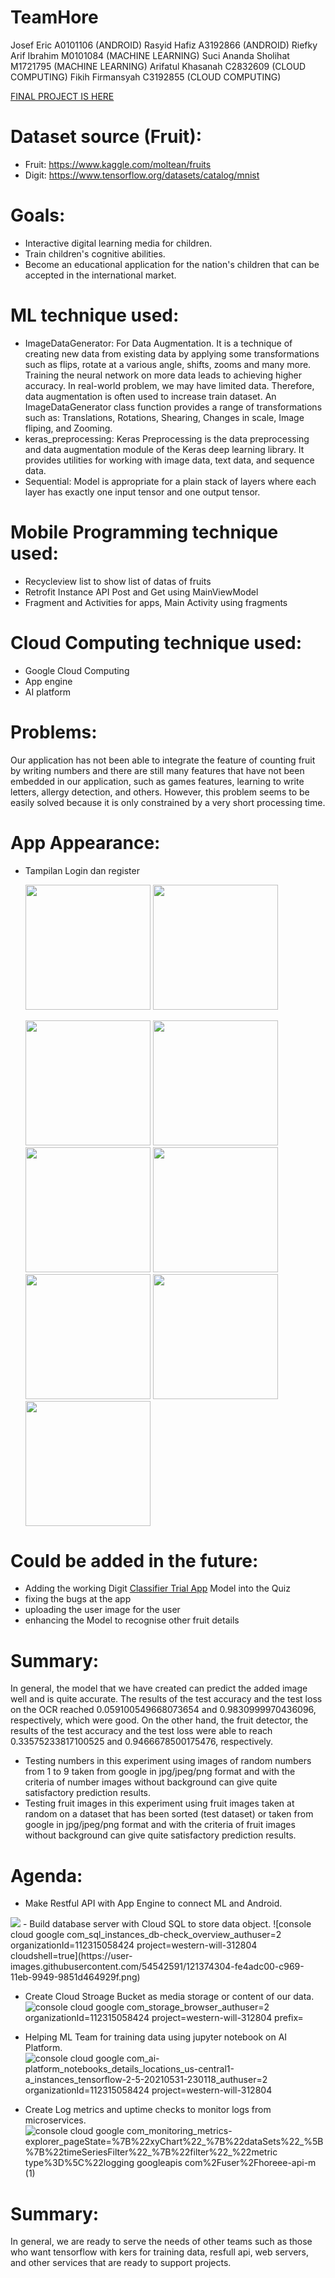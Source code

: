 # TeamHore
Josef Eric A0101106 (ANDROID)
Rasyid Hafiz A3192866 (ANDROID)
Riefky Arif Ibrahim M0101084 (MACHINE LEARNING)
Suci Ananda Sholihat M1721795 (MACHINE LEARNING)
Arifatul Khasanah C2832609 (CLOUD COMPUTING)
Fikih Firmansyah C3192855 (CLOUD COMPUTING)

[FINAL PROJECT IS HERE](https://github.com/joseferic/TeamHore/tree/main/Mobile%20Development/PastiinUI)

# Dataset source (Fruit):
 - Fruit: https://www.kaggle.com/moltean/fruits
 - Digit: https://www.tensorflow.org/datasets/catalog/mnist

# Goals:
 - Interactive digital learning media for children.
 - Train children's cognitive abilities.
 - Become an educational application for the nation's children that can be accepted in the international market.

# ML technique used:
 - ImageDataGenerator: For Data Augmentation. It is a technique of creating new data from existing data by applying some transformations such as flips, rotate at a various angle, shifts, zooms and many more. Training the neural network on more data leads to achieving higher accuracy. In real-world problem, we may have limited data. Therefore, data augmentation is often used to increase train dataset. An ImageDataGenerator class function provides a range of transformations such as: Translations, Rotations, Shearing, Changes in scale, Image fliping, and Zooming.
 - keras_preprocessing: Keras Preprocessing is the data preprocessing and data augmentation module of the Keras deep learning library. It provides utilities for working with image data, text data, and sequence data.
 - Sequential: Model is appropriate for a plain stack of layers where each layer has exactly one input tensor and one output tensor.

# Mobile Programming technique used:
- Recycleview list to show list of datas of fruits
- Retrofit Instance API Post and Get using MainViewModel
- Fragment and Activities for apps, Main Activity using fragments

# Cloud Computing technique used:
 - Google Cloud Computing
 - App engine
 - AI platform

# Problems:
Our application has not been able to integrate the feature of counting fruit by writing numbers and there are still many features that have not been embedded in our application, such as games features, learning to write letters, allergy detection, and others. However, this problem seems to be easily solved because it is only constrained by a very short processing time.

# App Appearance:
 - Tampilan Login dan register
 
    <img src="https://user-images.githubusercontent.com/80331973/121385638-7cf84700-c973-11eb-97de-90344630cde9.png" width="200"> <img src="https://user-images.githubusercontent.com/80331973/121385668-841f5500-c973-11eb-8e3b-b7ff6b77c5e8.png" width="200">
    
    <img src="https://user-images.githubusercontent.com/80331973/121390646-c9458600-c977-11eb-8246-c71cae4e5889.png" width="200">
     <img src="https://user-images.githubusercontent.com/80331973/121390695-d3678480-c977-11eb-962a-288eab091349.png" width="200">
    <img src="https://user-images.githubusercontent.com/80331973/121390755-e24e3700-c977-11eb-917f-28d9a2bf1dfe.png" width="200">
    <img src="https://user-images.githubusercontent.com/80331973/121390798-ed08cc00-c977-11eb-8220-02e2f9906ef5.png" width="200">
    <img src="https://user-images.githubusercontent.com/80331973/121390819-f3974380-c977-11eb-93ca-bf1729dda341.png" width="200">
    <img src="https://user-images.githubusercontent.com/80331973/121390878-ff830580-c977-11eb-9da9-8267e390c3dc.png" width="200">
    <img src="https://user-images.githubusercontent.com/80331973/121390900-06117d00-c978-11eb-836c-423641ab2cd1.png" width="200">

# Could be added in the future:
 - Adding the working Digit [Classifier Trial App](https://github.com/joseferic/TeamHore/tree/main/Mobile%20Development/digit_classifier) Model into the Quiz 
 - fixing the bugs at the app
 - uploading the user image for the user
 - enhancing the Model to recognise other fruit details 

# Summary:
In general, the model that we have created can predict the added image well and is quite accurate. The results of the test accuracy and the test loss on the OCR reached 0.059100549668073654 and 0.9830999970436096, respectively, which were good. On the other hand, the fruit detector, the results of the test accuracy and the test loss were able to reach 0.33575233817100525 and 0.9466678500175476, respectively.

 - Testing numbers in this experiment using images of random numbers from 1 to 9 taken from google in jpg/jpeg/png format and with the criteria of number images without background can give quite satisfactory prediction results.
 - Testing fruit images in this experiment using fruit images taken at random on a dataset that has been sorted (test dataset) or taken from google in jpg/jpeg/png format and with the criteria of fruit images without background can give quite satisfactory prediction results.

# Agenda:
 -  Make Restful API with App Engine to connect ML and Android.
<img src="https://user-images.githubusercontent.com/54542591/121374228-eecb9300-c969-11eb-9646-f8e6010cd57f.png" >
 -  Build database server with Cloud SQL to store data object.
![console cloud google com_sql_instances_db-check_overview_authuser=2 organizationId=112315058424 project=western-will-312804 cloudshell=true](https://user-images.githubusercontent.com/54542591/121374304-fe4adc00-c969-11eb-9949-9851d464929f.png)

 -  Create Cloud Stroage Bucket as media storage or content of our data.
![console cloud google com_storage_browser_authuser=2 organizationId=112315058424 project=western-will-312804 prefix=](https://user-images.githubusercontent.com/54542591/121374362-09057100-c96a-11eb-92b3-b9b3ed50411f.png)

 -  Helping ML Team for training data using jupyter notebook on AI Platform.
![console cloud google com_ai-platform_notebooks_details_locations_us-central1-a_instances_tensorflow-2-5-20210531-230118_authuser=2 organizationId=112315058424 project=western-will-312804](https://user-images.githubusercontent.com/54542591/121374433-16226000-c96a-11eb-9651-0e40b4bf16c0.png)

 -  Create Log metrics and uptime checks to monitor logs from microservices.
![console cloud google com_monitoring_metrics-explorer_pageState=%7B%22xyChart%22_%7B%22dataSets%22_%5B%7B%22timeSeriesFilter%22_%7B%22filter%22_%22metric type%3D%5C%22logging googleapis com%2Fuser%2Fhoreee-api-m (1)](https://user-images.githubusercontent.com/54542591/121374509-25a1a900-c96a-11eb-8781-eee5136b4bf1.png)


# Summary:
In general, we are ready to serve the needs of other teams such as those who want tensorflow with kers for training data, resfull api, web servers, and other services that are ready to support projects.

